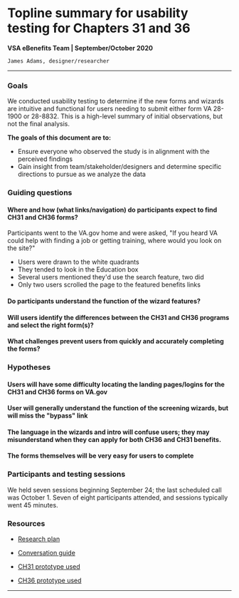 # Topline summary for usability testing for Chapters 31 and 36
**VSA eBenefits Team | September/October 2020**

`James Adams, designer/researcher`

---

### Goals
We conducted usability testing to determine if the new forms and wizards are intuitive and functional for users needing to submit either form VA 28-1900 or 28-8832. This is a high-level summary of initial observations, but not the final analysis.

**The goals of this document are to:**

- Ensure everyone who observed the study is in alignment with the perceived findings
- Gain insight from team/stakeholder/designers and determine specific directions to pursue as we analyze the data

### Guiding questions

#### Where and how (what links/navigation) do participants expect to find CH31 and CH36 forms?
Participants went to the VA.gov home and were asked, "If you heard VA could help with finding a job or getting training, where would you look on the site?"

- Users were drawn to the white quadrants
- They tended to look in the Education box
- Several users mentioned they'd use the search feature, two did
- Only two users scrolled the page to the featured benefits links

#### Do participants understand the function of the wizard features?

#### Will users identify the differences between the CH31 and CH36 programs and select the right form(s)?

#### What challenges prevent users from quickly and accurately completing the forms?

### Hypotheses

#### Users will have some difficulty locating the landing pages/logins for the CH31 and CH36 forms on VA.gov

#### User will generally understand the function of the screening wizards, but will miss the "bypass" link

#### The language in the wizards and intro will confuse users; they may misunderstand when they can apply for both CH36 and CH31 benefits.

#### The forms themselves will be very easy for users to complete

### Participants and testing sessions

We held seven sessions beginning September 24; the last scheduled call was October 1. Seven of eight participants attended, and sessions typically went 45 minutes.


### Resources
- [Research plan](https://github.com/department-of-veterans-affairs/va.gov-team/edit/master/teams/vsa/teams/ebenefits/features/apply-CH36-VRE-counseling/research-design/usability-testing/ch36-ch31-usability-research-plan.md)

- [Conversation guide](https://github.com/department-of-veterans-affairs/va.gov-team/commit/7c6f553b42179c0ada329f6e5eb2070aaa8989ad)

- [CH31 prototype used](https://preview.uxpin.com/e291c4ac8956d804d774160cdb82ecb724044689#/pages/129526673)

- [CH36 prototype used](https://preview.uxpin.com/2dbde8d15bf667f5c584fe4a8a6d011cf9f0a14d#/pages/132088555)

---
